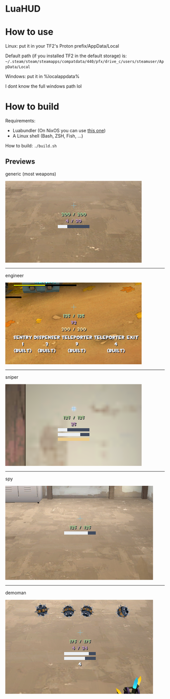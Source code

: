 # LuaHUD

# How to use

Linux: put it in your TF2's Proton prefix/AppData/Local

Default path (if you installed TF2 in the default storage) is: `~/.steam/steam/steamapps/compatdata/440/pfx/drive_c/users/steamuser/AppData/Local`

Windows: put it in %localappdata%

I dont know the full windows path lol

# How to build

Requirements:

- Luabundler (On NixOS you can use [this one](https://github.com/uosq/luabundler-nix))
- A Linux shell (Bash, ZSH, Fish, ...)

How to build: `./build.sh`

## Previews

generic (most weapons)

![Most weapons](previews/generic.png)

---

engineer

![Engineer](previews/engineer.png)

---

sniper

![alt text](previews/sniper.png)

---

spy

![alt text](previews/spy.png)

---

demoman

![alt text](previews/demo.png)